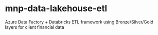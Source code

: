 # mnp-data-lakehouse-etl
Azure Data Factory + Databricks ETL framework using Bronze/Silver/Gold layers for client financial data
